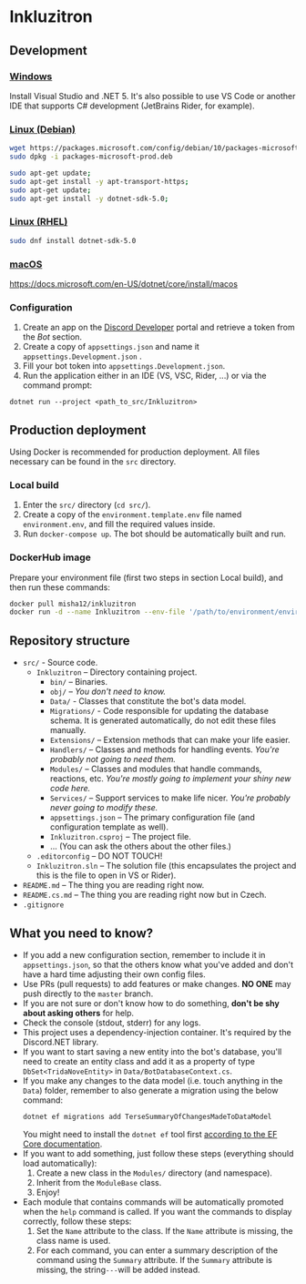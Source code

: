 # Inkluzitron

## Development

### [Windows](https://docs.microsoft.com/en-us/dotnet/core/install/windows)

Install Visual Studio and .NET 5.
It's also possible to use VS Code or another IDE that supports C# development (JetBrains Rider, for example).

### [Linux (Debian)](https://docs.microsoft.com/en-us/dotnet/core/install/linux-debian)

```sh
wget https://packages.microsoft.com/config/debian/10/packages-microsoft-prod.deb -O packages-microsoft-prod.deb
sudo dpkg -i packages-microsoft-prod.deb

sudo apt-get update;
sudo apt-get install -y apt-transport-https;
sudo apt-get update;
sudo apt-get install -y dotnet-sdk-5.0;
```

### [Linux (RHEL)](https://docs.microsoft.com/en-us/dotnet/core/install/linux-rhel)

```sh
sudo dnf install dotnet-sdk-5.0
```

### [macOS](https://docs.microsoft.com/cs-cz/dotnet/core/install/macos)

https://docs.microsoft.com/en-US/dotnet/core/install/macos

### Configuration

1) Create an app on the [Discord Developer](https://discord.com/developers/docs/intro) portal and retrieve a token from the _Bot_ section.
2) Create a copy of `appsettings.json` and name it `appsettings.Development.json` .
3) Fill your bot token into `appsettings.Development.json`.
3) Run the application either in an IDE (VS, VSC, Rider, ...) or via the command prompt:
```
dotnet run --project <path_to_src/Inkluzitron>
```

## Production deployment

Using Docker is recommended for production deployment. All files necessary can be found in the `src` directory.

### Local build

1) Enter the `src/` directory (`cd src/`).
2) Create a copy of the `environment.template.env` file named `environment.env`, and fill the required values inside.
3) Run `docker-compose up`. The bot should be automatically built and run.

### DockerHub image

Prepare your environment file (first two steps in section Local build), and then run these commands:

```sh
docker pull misha12/inkluzitron
docker run -d --name Inkluzitron --env-file '/path/to/environment/environment.env' misha12/inkluzitron
```

## Repository structure

- `src/` - Source code.
  - `Inkluzitron` – Directory containing project.
    - `bin/` – Binaries.
    - `obj/` – *You don't need to know.*
    - `Data/` - Classes that constitute the bot's data model.
    - `Migrations/` - Code responsible for updating the database schema. It is generated automatically, do not edit these files manually.
    - `Extensions/` – Extension methods that can make your life easier.
    - `Handlers/` – Classes and methods for handling events. *You're probably not going to need them.*
    - `Modules/` – Classes and modules that handle commands, reactions, etc. *You're mostly going to implement your shiny new code here.*
    - `Services/` – Support services to make life nicer. *You're probably never going to modify these.*
    - `appsettings.json` – The primary configuration file (and configuration template as well).
    - `Inkluzitron.csproj` – The project file.
    - ... (You can ask the others about the other files.)
  - `.editorconfig` – DO NOT TOUCH!
  - `Inkluzitron.sln` – The solution file (this encapsulates the project and this is the file to open in VS or Rider).
- `README.md` – The thing you are reading right now.
- `README.cs.md` – The thing you are reading right now but in Czech.
- `.gitignore`

## What you need to know?

- If you add a new configuration section, remember to include it in `appsettings.json`, so that the others know what you've added and don't have a hard time adjusting their own config files.
- Use PRs (pull requests) to add features or make changes. **NO ONE** may push directly to the `master` branch.
- If you are not sure or don't know how to do something, **don't be shy about asking others** for help.
- Check the console (stdout, stderr) for any logs.
- This project uses a dependency-injection container. It's required by the Discord.NET library.
- If you want to start saving a new entity into the bot's database, you'll need to create an entity class and add it as a property of type `DbSet<TridaNoveEntity>` in `Data/BotDatabaseContext.cs`.
- If you make any changes to the data model (i.e. touch anything in the `Data`) folder, remember to also generate a migration using the below command:
  ```sh
  dotnet ef migrations add TerseSummaryOfChangesMadeToDataModel
  ```
  You might need to install the `dotnet ef` tool first [according to the EF Core documentation](https://docs.microsoft.com/cs-cz/ef/core/get-started/overview/install#get-the-net-core-cli-tools).
- If you want to add something, just follow these steps (everything should load automatically):
  1) Create a new class in the `Modules/` directory (and namespace).
  2) Inherit from the `ModuleBase` class.
  3) Enjoy!
- Each module that contains commands will be automatically promoted when the `help` command is called. If you want the commands to display correctly, follow these steps:
  1) Set the `Name` attribute to the class. If the `Name` attribute is missing, the class name is used.
  2) For each command, you can enter a summary description of the command using the `Summary` attribute. If the `Summary` attribute is missing, the string` --- `will be added instead.
